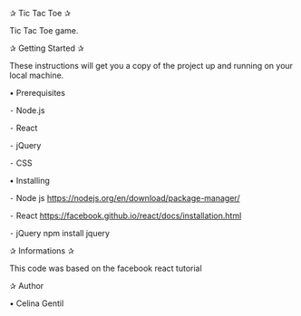 
 ✰ Tic Tac Toe ✰

Tic Tac Toe game.

✰ Getting Started ✰

These instructions will get you a copy of the project up and running on your local machine.

• Prerequisites

⁃ Node.js

⁃ React

⁃ jQuery

⁃ CSS

• Installing

⁃ Node js https://nodejs.org/en/download/package-manager/

⁃ React https://facebook.github.io/react/docs/installation.html

⁃ jQuery npm install jquery

✰ Informations ✰

This code was based on the facebook react tutorial

✰ Author

• Celina Gentil
